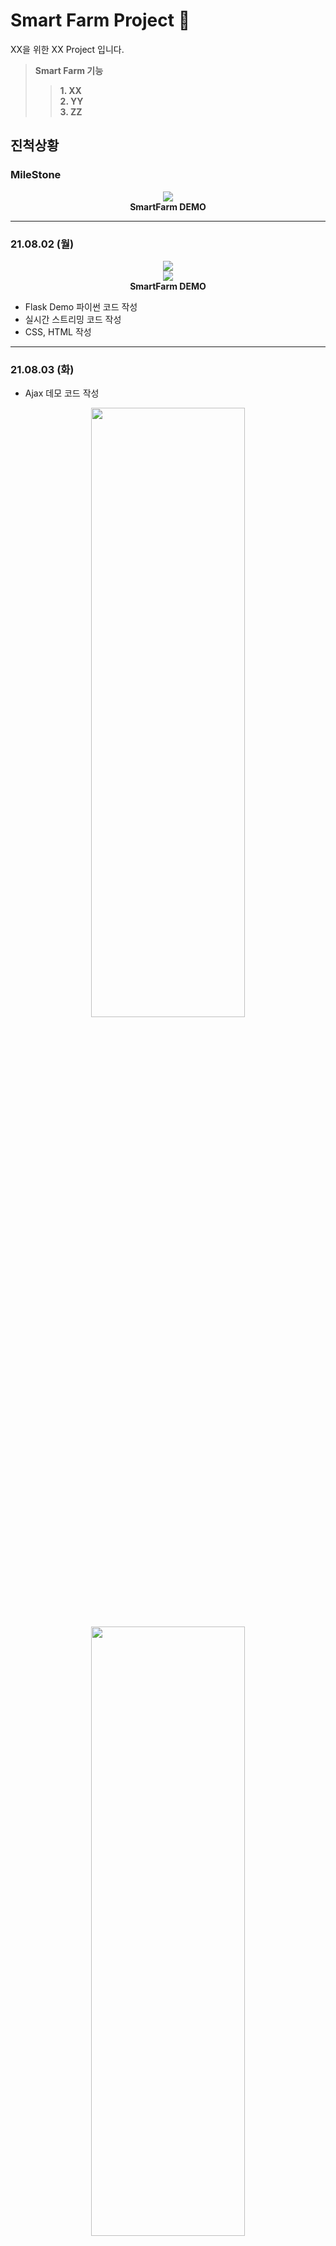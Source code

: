 # Smart Farm Project 🌱

XX을 위한 XX Project 입니다.

> __Smart Farm 기능__ <br/>
>> __1. XX__ <br/>
>> __2. YY__ <br/>
>> __3. ZZ__ <br/>

## 진척상황

### MileStone

<p align="center">
    <img src="PortFolio/images/smartfarm_milestone.jpg"><br/>
    <span><b>SmartFarm DEMO</b></span>
</p>

---

### 21.08.02 (월)

<p align="center">
    <img src="PortFolio/images/210802_smartfarm_demo_01.JPG"><br/>
    <img src="PortFolio/images/210802_smartfarm_demo_03.JPG"><br/>
    <span><b>SmartFarm DEMO</b></span>
</p>

- Flask Demo 파이썬 코드 작성<br/>
- 실시간 스트리밍 코드 작성<br/>
- CSS, HTML 작성<br/>

---

### 21.08.03 (화)

- Ajax 데모 코드 작성<br/>

<p align="center">
    <img src="PortFolio/images/waterpump.jpg" width="70%" height="50%"><br/>
    <img src="PortFolio/images/mcp3008_and_light.jpg" width="70%" height="50%"><br/>
    <span><b>워터펌프, 조도센서</b></span>
</p>

- 워터 펌프 가동 확인 및 데모 코드 (릴레이 모듈 제어) 작성<br/>
- 조도 센서 확인 및 데모 코드 (밝기별 전압) 작성<br/>

---

### 21.08.04 (수)

<p align="center">
    <img src="PortFolio/images/led_light.jpg" width="70%" height="50%"><br/>
    <span><b>LED 센서</b></span>
</p>

- LED 센서 확인 및 데모 코드 (단계별 조절) 작성<br/>

<p align="center">
    <img src="PortFolio/images/ajax_sensor.jpg" width="70%" height="50%"><br/>
    <span><b>센서 버튼 동작 확인</b></span>
</p>

- Ajax 코드 (웹 컨트롤러 버튼 동작) 작성<br/>
- js, css 파일 캐싱 문제 해결<br/>

---

### 21.08.05 (목)

<p align="center">
    <img src="PortFolio/images/sensor_lcd.jpg" width="70%" height="50%"><br/>
    <span><b>온습도 센서 및 결과 LCD 출력</b></span>
</p>

- 온습도 센서 및 I2C LCD 모듈 확인 및 데모 코드 (온습도 표기) 작성<br/>

---

### 21.08.06 (금)

<p align="center">
    <img src="PortFolio/images/dc_adapter_5v.jpg" width="70%" height="50%"><br/>
    <span><b>DC 5V 전원 공급 장치 튜닝</b></span>
</p>

- DC 5V 전원 공급 어댑터 튜닝<br/>

<p align="center">
    <img src="PortFolio/images/water_level_and_soil_moisture.jpg" width="70%" height="50%"><br/>
    <span><b>수위 측정 센서 및 토양 수분 센서</b></span>
</p>

- 수위 센서 확인 및 데모 코드 (전위차) 작성<br/>
- 토양 수분 센서 확인 및 데모 코드 (전위차) 작성<br/>

<p align="center">
    <img src="PortFolio/images/배치도_1.png" width="70%" height="50%"><br/>
    <span><b>라즈베리파이 핀 배치도</b></span>
    <img src="PortFolio/images/배치도_2.png" width="70%" height="50%"><br/>
    <span><b>브레드 보드 #1 배치도</b></span>
    <img src="PortFolio/images/배치도_3.png" width="70%" height="50%"><br/>
    <span><b>브레드 보드 #2 배치도</b></span>
</p>

- 라즈베리파이 GPIO 핀 배치도 구성<br/>


#### Issue
> MCP3008 모듈 고장, 다음 주 수요일까지 배송 예정<br/>
> 센서 측정 값 비일관적, 해결 방법 모색<br/>

---

### 21.08.10 (월)

> __일정__ <br/>
> Raspberry Pi 핀 / Bread Board 배치<br/>
> 필요 없는 UI 부분 삭제 및 변경, 토양 수분 측정 버튼 추가<br/>
